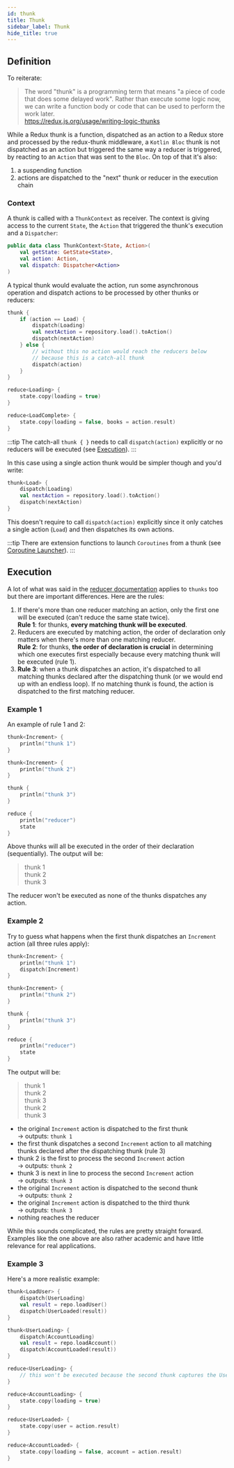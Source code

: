 ```yaml
---
id: thunk
title: Thunk
sidebar_label: Thunk
hide_title: true
---
```


## Definition

To reiterate:
>The word "thunk" is a programming term that means "a piece of code that does some delayed work". Rather than execute some logic now, we can write a function body or code that can be used to perform the work later.  
https://redux.js.org/usage/writing-logic-thunks

While a Redux thunk is a function, dispatched as an action to a Redux store and processed by the redux-thunk middleware, a `Kotlin Bloc` thunk is not dispatched as an action but triggered the same way a reducer is triggered, by reacting to an `Action` that was sent to the `Bloc`. On top of that it's also:
1. a suspending function
2. actions are dispatched to the "next" thunk or reducer in the execution chain 

### Context

A thunk is called with a `ThunkContext` as receiver. The context is giving access to the current `State`, the `Action` that triggered the thunk's execution and a `Dispatcher`:


```kotlin
public data class ThunkContext<State, Action>(
    val getState: GetState<State>,
    val action: Action,
    val dispatch: Dispatcher<Action>
)
```

A typical thunk would evaluate the action, run some asynchronous operation and dispatch actions to be processed by other thunks or reducers:

```kotlin
thunk {
    if (action == Load) {
        dispatch(Loading)
        val nextAction = repository.load().toAction()
        dispatch(nextAction)
    } else {
        // without this no action would reach the reducers below
        // because this is a catch-all thunk
        dispatch(action)
    }
}

reduce<Loading> { 
    state.copy(loading = true)
}

reduce<LoadComplete> { 
    state.copy(loading = false, books = action.result)
}
```

:::tip
The catch-all `thunk { }` needs to call `dispatch(action)` explicitly or no reducers will be executed (see [Execution](#execution)). 
:::

In this case using a single action thunk would be simpler though and you'd write:

```kotlin
thunk<Load> {
    dispatch(Loading)
    val nextAction = repository.load().toAction()
    dispatch(nextAction)
}
```

This doesn't require to call `dispatch(action)` explicitly since it only catches a single action (`Load`) and then dispatches its own actions.

:::tip
There are extension functions to launch `Coroutines` from a thunk (see [Coroutine Launcher](coroutine_launcher)). 
:::

## Execution

A lot of what was said in the [reducer documentation](reducer#execution) applies to `thunks` too but there are important differences. Here are the rules:
1. If there's more than one reducer matching an action, only the first one will be executed (can't reduce the same state twice).  
**Rule 1**: for thunks, **every matching thunk will be executed**.
2. Reducers are executed by matching action, the order of declaration only matters when there's more than one matching reducer.  
**Rule 2**: for thunks, **the order of declaration is crucial** in determining which one executes first especially because every matching thunk will be executed (rule 1).
3. **Rule 3**: when a thunk dispatches an action, it's dispatched to all matching thunks declared after the dispatching thunk (or we would end up with an endless loop). If no matching thunk is found, the action is dispatched to the first matching reducer.

### Example 1

An example of rule 1 and 2:

```kotlin
thunk<Increment> {
    println("thunk 1")
}

thunk<Increment> {
    println("thunk 2")
}

thunk {
    println("thunk 3")
}

reduce {
    println("reducer")
    state
}
```

Above thunks will all be executed in the order of their declaration (sequentially). The output will be:
>thunk 1  
thunk 2  
thunk 3

The reducer won't be executed as none of the thunks dispatches any action. 

### Example 2

Try to guess what happens when the first thunk dispatches an `Increment` action (all three rules apply):

```kotlin
thunk<Increment> {
    println("thunk 1")
    dispatch(Increment)
}

thunk<Increment> {
    println("thunk 2")
}

thunk {
    println("thunk 3")
}

reduce {
    println("reducer")
    state
}
```

The output will be:
>thunk 1  
thunk 2  
thunk 3  
thunk 2  
thunk 3

- the original `Increment` action is dispatched to the first thunk  
  -> outputs: `thunk 1`
- the first thunk dispatches a second `Increment` action to all matching thunks declared after the dispatching thunk (rule 3)
- thunk 2 is the first to process the second `Increment` action  
  -> outputs: `thunk 2`
- thunk 3 is next in line to process the second `Increment` action  
  -> outputs: `thunk 3`
- the original `Increment` action is dispatched to the second thunk  
  -> outputs: `thunk 2`
- the original `Increment` action is dispatched to the third thunk    
  -> outputs: `thunk 3`
- nothing reaches the reducer

While this sounds complicated, the rules are pretty straight forward. Examples like the one above are also rather academic and have little relevance for real applications. 
 
### Example 3

Here's a more realistic example:


```kotlin
thunk<LoadUser> {
    dispatch(UserLoading)
    val result = repo.loadUser()
    dispatch(UserLoaded(result))
}

thunk<UserLoading> {
    dispatch(AccountLoading)
    val result = repo.loadAccount()
    dispatch(AccountLoaded(result))
}

reduce<UserLoading> {
    // this won't be executed because the second thunk captures the UserLoading action
}

reduce<AccountLoading> {
    state.copy(loading = true)
}

reduce<UserLoaded> {
    state.copy(user = action.result)
}

reduce<AccountLoaded> {
    state.copy(loading = false, account = action.result)
}
```